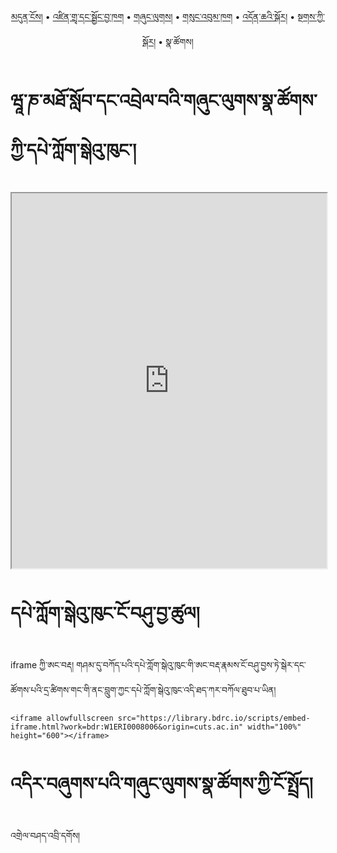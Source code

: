 <p align="center">
  <a href="https://bdrc-reader.github.io/CIHTS/">མདུན་ངོས།</a> • <a href="https://bdrc-reader.github.io/CIHTS/shadra">འཛིན་གྲྭ་དང་སྦྱོང་བྱ་ཁག</a> • <a href="https://bdrc-reader.github.io/CIHTS/shunglug">གཞུང་ལུགས།</a>  • <a href="https://bdrc-reader.github.io/CIHTS/sungbum">གསུང་འབུམ་ཁག</a> • <a href="https://bdrc-reader.github.io/CIHTS/doncha">འདོན་ཆའི་སྐོར།</a> • <a href="https://bdrc-reader.github.io/CIHTS/tantra">སྔགས་ཀྱི་སྐོར།</a> • <span>སྣ་ཚོགས།</span></p>


# ཝཱ་ཎ་མཐོ་སློབ་དང་འབྲེལ་བའི་གཞུང་ལུགས་སྣ་ཚོགས་ཀྱི་དཔེ་ཀློག་སྒེའུ་ཁུང་།

<iframe allowfullscreen src="https://library.bdrc.io/scripts/embed-iframe.html?work=bdr:W1ERI0008006&origin=cuts.ac.in" width="100%" height="600"></iframe>

<br>

# དཔེ་ཀློག་སྒེའུ་ཁུང་ངོ་བཤུ་བྱ་ཚུལ།

iframe ཀྱི་ཨང་བརྡ། གཤམ་དུ་བཀོད་པའི་དཔེ་ཀློག་སྒེའུ་ཁུང་གི་ཨང་བརྡ་རྣམས་ངོ་བཤུ་བྱས་ཏེ་སྒེར་དང་ཚོགས་པའི་དྲ་ཚིགས་གང་གི་ནང་བླུག་ཀྱང་དཔེ་ཀློག་སྒེའུ་ཁུང་འདི་ཐད་ཀར་བཀོལ་ཐུབ་པ་ཡིན།

```
<iframe allowfullscreen src="https://library.bdrc.io/scripts/embed-iframe.html?work=bdr:W1ERI0008006&origin=cuts.ac.in" width="100%" height="600"></iframe>
```

# འདིར་བཞུགས་པའི་གཞུང་ལུགས་སྣ་ཚོགས་ཀྱི་ངོ་སྤྲོད།

འགྲེལ་བཤད་འབྲི་དགོས།









